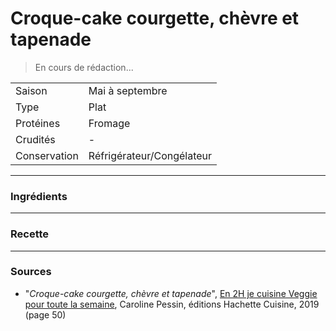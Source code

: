 # Croque-cake courgette, chèvre et tapenade

> En cours de rédaction...

| | |
|:---|:---|
| Saison | Mai à septembre |
| Type | Plat |
| Protéines | Fromage |
| Crudités | - |
| Conservation | Réfrigérateur/Congélateur |

---

### Ingrédients


---

### Recette


---

### Sources

* "*Croque-cake courgette, chèvre et tapenade*", [En 2H je cuisine Veggie pour toute la semaine](https://www.hachette-pratique.com/en-2h-je-cuisine-veggie-pour-toute-la-semaine-9782017059745), Caroline Pessin, éditions Hachette Cuisine, 2019 (page 50)
